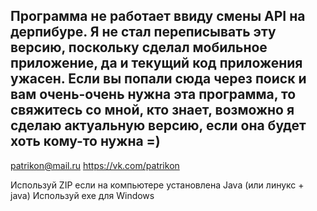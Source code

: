 ## Программа не работает ввиду смены API на дерпибуре. Я не стал переписывать эту версию, поскольку сделал мобильное приложение, да и текущий код приложения ужасен. Если вы попали сюда через поиск и вам очень-очень нужна эта программа, то свяжитесь со мной, кто знает, возможно я сделаю актуальную версию, если она будет хоть кому-то нужна =) 
patrikon@mail.ru
https://vk.com/patrikon


Используй ZIP если на компьютере установлена Java (или линукс + java)
Используй exe для Windows
